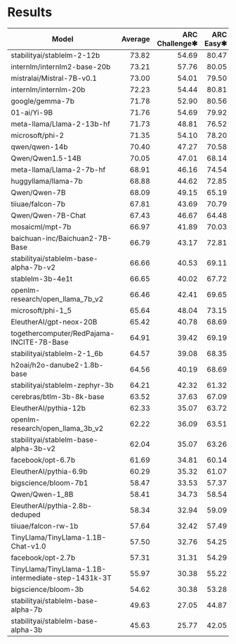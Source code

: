 # Results
|                        Model                        | Average | ARC Challenge✱ | ARC Easy✱ | BoolQ | HellaSwag✱ | LAMBADA OpenAI | OpenBookQA | PIQA  | SciQ | Winogrande |
| --------------------------------------------------- | ------: | -------------: | --------: | ----: | ---------: | -------------: | ---------: | ----: | ---: | ---------: |
| stabilityai/stablelm-2-12b                          |   73.82 |          54.69 |     80.47 | 87.25 |      81.77 |          74.19 |       35.0 | 80.14 | 96.0 |      74.90 |
| internlm/internlm2-base-20b                         |   73.21 |          57.76 |     80.05 | 82.75 |      80.06 |          73.45 |       33.8 | 80.63 | 96.4 |      73.95 |
| mistralai/Mistral-7B-v0.1                           |   73.00 |          54.01 |     79.50 | 83.73 |      81.10 |          75.74 |       32.4 | 80.63 | 95.9 |      73.95 |
| internlm/internlm-20b                               |   72.23 |          54.44 |     80.81 | 82.05 |      79.73 |          70.77 |       31.8 | 79.87 | 95.8 |      74.82 |
| google/gemma-7b                                     |   71.78 |          52.90 |     80.56 | 82.94 |      80.65 |          67.48 |       32.4 | 79.71 | 95.4 |      74.03 |
| 01-ai/Yi-9B                                         |   71.76 |          54.69 |     79.92 | 85.47 |      75.92 |          68.45 |       32.8 | 78.45 | 97.4 |      72.69 |
| meta-llama/Llama-2-13b-hf                           |   71.73 |          48.81 |     76.52 | 82.14 |      79.63 |          76.54 |       34.6 | 79.49 | 95.2 |      72.61 |
| microsoft/phi-2                                     |   71.35 |          54.10 |     78.20 | 83.39 |      73.83 |          62.70 |       40.4 | 78.78 | 95.0 |      75.77 |
| qwen/qwen-14b                                       |   70.40 |          47.27 |     70.58 | 86.51 |      81.31 |          72.87 |       33.4 | 79.65 | 94.9 |      67.09 |
| Qwen/Qwen1.5-14B                                    |   70.05 |          47.01 |     68.14 | 85.69 |      79.48 |          72.02 |       32.6 | 79.38 | 95.0 |      71.11 |
| meta-llama/Llama-2-7b-hf                            |   68.91 |          46.16 |     74.54 | 77.74 |      75.94 |          73.47 |       31.4 | 77.75 | 93.6 |      69.61 |
| huggyllama/llama-7b                                 |   68.88 |          44.62 |     72.85 | 75.05 |      76.22 |          73.55 |       34.4 | 78.67 | 94.6 |      69.93 |
| Qwen/Qwen-7B                                        |   68.09 |          49.15 |     65.19 | 74.56 |      88.85 |          69.67 |       32.2 | 73.99 | 93.2 |      65.98 |
| tiiuae/falcon-7b                                    |   67.81 |          43.69 |     70.79 | 73.55 |      76.35 |          74.56 |       30.6 | 79.49 | 94.0 |      67.25 |
| Qwen/Qwen-7B-Chat                                   |   67.43 |          46.67 |     64.48 | 71.68 |      84.97 |          65.48 |       35.6 | 78.73 | 90.7 |      68.59 |
| mosaicml/mpt-7b                                     |   66.97 |          41.89 |     70.03 | 73.94 |      76.17 |          68.64 |       31.4 | 78.89 | 93.7 |      68.03 |
| baichuan-inc/Baichuan2-7B-Base                      |   66.79 |          43.17 |     72.81 | 73.09 |      72.29 |          70.99 |       30.4 | 76.17 | 94.6 |      67.56 |
| stabilityai/stablelm-base-alpha-7b-v2               |   66.66 |          40.53 |     69.11 | 70.31 |      74.27 |          74.19 |       30.4 | 78.45 | 93.9 |      68.82 |
| stablelm-3b-4e1t                                    |   66.65 |          40.02 |     67.72 | 75.63 |      73.90 |          70.64 |       31.4 | 79.22 | 94.8 |      66.54 |
| openlm-research/open_llama_7b_v2                    |   66.46 |          42.41 |     69.65 | 71.41 |      74.65 |          71.05 |       30.2 | 79.16 | 93.8 |      65.82 |
| microsoft/phi-1_5                                   |   65.64 |          48.04 |     73.15 | 74.53 |      62.62 |          52.75 |       37.6 | 76.33 | 93.2 |      72.53 |
| EleutherAI/gpt-neox-20B                             |   65.42 |          40.78 |     68.69 | 69.48 |      71.43 |          71.98 |       29.8 | 77.42 | 93.1 |      66.14 |
| togethercomputer/RedPajama-INCITE-7B-Base           |   64.91 |          39.42 |     69.19 | 70.76 |      70.33 |          71.34 |       29.0 | 77.15 | 92.7 |      64.33 |
| stabilityai/stablelm-2-1_6b                         |   64.57 |          39.08 |     68.35 | 74.80 |      69.00 |          66.25 |       27.8 | 76.28 | 95.5 |      64.09 |
| h2oai/h2o-danube2-1.8b-base                         |   64.56 |          40.19 |     68.69 | 72.48 |      72.44 |          63.73 |       29.2 | 76.12 | 94.0 |      64.17 |
| stabilityai/stablelm-zephyr-3b                      |   64.21 |          42.32 |     61.32 | 82.23 |      71.14 |          60.10 |       29.0 | 75.68 | 92.1 |      64.01 |
| cerebras/btlm-3b-8k-base                            |   63.52 |          37.63 |     67.09 | 69.63 |      69.78 |          66.23 |       27.6 | 75.84 | 92.9 |      64.96 |
| EleutherAI/pythia-12b                               |   62.33 |          35.07 |     63.72 | 67.31 |      67.38 |          70.64 |       26.4 | 76.28 | 90.2 |      64.01 |
| openlm-research/open_llama_3b_v2                    |   62.22 |          36.09 |     63.51 | 65.69 |      69.99 |          66.74 |       26.0 | 76.66 | 92.4 |      62.90 |
| stabilityai/stablelm-base-alpha-3b-v2               |   62.04 |          35.07 |     63.26 | 64.56 |      68.58 |          70.25 |       26.4 | 76.01 | 92.1 |      62.12 |
| facebook/opt-6.7b                                   |   61.69 |          34.81 |     60.14 | 66.02 |      67.20 |          67.65 |       27.6 | 76.33 | 90.1 |      65.35 |
| EleutherAI/pythia-6.9b                              |   60.29 |          35.32 |     61.07 | 64.01 |      63.88 |          67.01 |       25.8 | 75.08 | 89.8 |      60.62 |
| bigscience/bloom-7b1                                |   58.47 |          33.53 |     57.37 | 62.84 |      62.29 |          57.56 |       25.2 | 72.74 | 90.1 |      64.64 |
| Qwen/Qwen-1_8B                                      |   58.41 |          34.73 |     58.54 | 65.87 |      60.28 |          57.15 |       25.6 | 72.85 | 91.9 |      58.80 |
| EleutherAI/pythia-2.8b-deduped                      |   58.34 |          32.94 |     59.09 | 64.13 |      59.44 |          65.15 |       23.8 | 74.10 | 88.2 |      58.25 |
| tiiuae/falcon-rw-1b                                 |   57.64 |          32.42 |     57.49 | 61.90 |      61.60 |          55.02 |       24.4 | 75.24 | 89.7 |      61.01 |
| TinyLlama/TinyLlama-1.1B-Chat-v1.0                  |   57.50 |          32.76 |     54.25 | 60.98 |      60.41 |          60.99 |       25.4 | 74.43 | 88.2 |      60.06 |
| facebook/opt-2.7b                                   |   57.31 |          31.31 |     54.29 | 60.34 |      60.60 |          63.57 |       25.0 | 73.83 | 85.8 |      61.01 |
| TinyLlama/TinyLlama-1.1B-intermediate-step-1431k-3T |   55.97 |          30.38 |     55.22 | 56.94 |      59.27 |          58.65 |       21.8 | 73.29 | 88.8 |      59.35 |
| bigscience/bloom-3b                                 |   54.62 |          30.38 |     53.28 | 61.71 |      54.53 |          51.74 |       21.8 | 70.57 | 89.1 |      58.48 |
| stabilityai/stablelm-base-alpha-7b                  |   49.63 |          27.05 |     44.87 | 60.06 |      41.22 |          55.11 |       21.4 | 66.76 | 80.1 |      50.12 |
| stabilityai/stablelm-base-alpha-3b                  |   45.63 |          25.77 |     42.05 | 57.65 |      38.31 |          41.72 |       17.0 | 63.82 | 71.7 |      52.64 |
